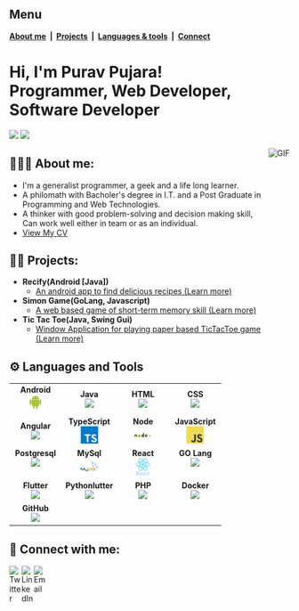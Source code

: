## Menu

<b>[About me](#%EF%B8%8F-about-me)&nbsp;&nbsp;|&nbsp;&nbsp;[Projects](#-projects)&nbsp;&nbsp;|&nbsp;&nbsp;[Languages & tools](#%EF%B8%8F-languages-and-tools)&nbsp;&nbsp;|&nbsp;&nbsp;[Connect](#-connect-with-me)</b>
<h1>Hi, I'm Purav Pujara! <br/> Programmer, Web Developer, Software Developer</h1>

<p>
  <img height="180em" src="https://github-readme-stats.vercel.app/api?username=puru888&show_icons=true&hide_border=true&&count_private=true&include_all_commits=true" />
  <img height="180em" src="https://github-readme-stats.vercel.app/api/top-langs/?username=puru888&exclude_repo=KNN-Image-Classification&show_icons=true&hide_border=true&layout=compact&langs_count=8"/>
</p>
    <img align="right" alt="GIF" src="https://images.squarespace-cdn.com/content/v1/5769fc401b631bab1addb2ab/1541580611624-TE64QGKRJG8SWAIUS7NS/ke17ZwdGBToddI8pDm48kPoswlzjSVMM-SxOp7CV59BZw-zPPgdn4jUwVcJE1ZvWQUxwkmyExglNqGp0IvTJZamWLI2zvYWH8K3-s_4yszcp2ryTI0HqTOaaUohrI8PI6FXy8c9PWtBlqAVlUS5izpdcIXDZqDYvprRqZ29Pw0o/coding-freak.gif?raw=true" height="318" />
    
 ## 🙎🏻‍♂️ About me:
 
 - I'm a generalist programmer, a geek and a life long learner.
 - A philomath with Bacholer's degree in I.T. and a Post Graduate in Programming and Web Technologies.
 - A thinker with good problem-solving and decision making skill, Can work well either in team or as an individual.
 - [View My CV](https://drive.google.com/file/d/1Wi9GzoRUDcGOgUp2Qvg0sKg7IiLoN_Uv/view?usp=drive_link)
 
## 👨‍💻 Projects:

- <b>Recify(Android [Java])</b>
  - [An android app to find delicious recipes (Learn more)](https://github.com/puru888/Recify.git)
- <b>Simon Game(GoLang, Javascript)</b>
  - [A web based game of short-term memory skill (Learn more)](https://github.com/puru888/SimonGameWithGolang.git)
- <b>Tic Tac Toe(Java, Swing Gui)</b>
  - [Window Application for playing paper based TicTacToe game (Learn more)](https://github.com/puru888/Tic-Tac-Toe.git)


## ⚙️ Languages and Tools
<table width="320px>
<tbody>
<tr align="top">
            <td width="80px" align="center">
            <span><strong>Android</strong></span><br>
            <img height="32px" src="https://raw.githubusercontent.com/devicons/devicon/master/icons/android/android-original-wordmark.svg">
            </td>
            <td width="80px" align="center">
            <span><strong>Java</strong></span><br>
            <img height="32px" src="https://cdn.jsdelivr.net/gh/devicons/devicon/icons/java/java-original.svg">
            </td>
            <td width="80px" align="center">
            <span><strong>HTML</strong></span><br>
            <img height="32px" src="https://cdn.jsdelivr.net/gh/devicons/devicon/icons/html5/html5-original.svg">
            </td>
            <td width="80px" align="center">
            <span><strong>CSS</strong></span><br>
            <img height="32px" src="https://cdn.jsdelivr.net/gh/devicons/devicon/icons/css3/css3-original.svg">
            </td>
        </tr>
        <tr align="top">
            <td width="80px" align="center">
            <span><strong>Angular</strong></span><br>
            <img height="32px" src="https://angular.io/assets/images/logos/angular/angular.svg">
            </td>
            <td width="80px" align="center">
            <span><strong>TypeScript</strong></span><br>
            <img height="32" src="https://raw.githubusercontent.com/devicons/devicon/master/icons/typescript/typescript-original.svg">
            </td>
            <td width="80px" align="center">
            <span><strong>Node</strong></span><br>
            <img height="32" src="https://raw.githubusercontent.com/devicons/devicon/master/icons/nodejs/nodejs-original-wordmark.svg">
            </td>
            <td width="80px" align="center">
            <span><strong>JavaScript</strong></span><br>
            <img height="32px" src="https://raw.githubusercontent.com/devicons/devicon/master/icons/javascript/javascript-original.svg">
            </td>
             <tr valign="top">
            <td width="80px" align="center">
            <span><strong>Postgresql</strong></span><br>
            <img height="32px" src="https://user-images.githubusercontent.com/67874545/186796635-de89bfc5-42ed-4d31-b330-6010bd40c275.svg">
            </td>
            <td width="80px" align="center">
            <span><strong>MySql</strong></span><br>
            <img height="32" src="https://raw.githubusercontent.com/devicons/devicon/master/icons/mysql/mysql-original-wordmark.svg">
            </td>
            <td width="80px" align="center">
            <span><strong>React</strong></span><br>
            <img height="32" src="https://raw.githubusercontent.com/devicons/devicon/master/icons/react/react-original-wordmark.svg">
            </td>
            <td width="80px" align="center">
            <span><strong>GO Lang</strong></span><br>
            <img height="32px" src="https://user-images.githubusercontent.com/67874545/186797066-a54ca664-e41a-4c47-bcfb-f3cb0cf2b67d.svg">
            </td>
      </tr>
      <tr align="top">
            <td width="80px" align="center">
            <span><strong>Flutter</strong></span><br>
            <img height="32px" src="https://user-images.githubusercontent.com/67874545/186797163-90b00ddd-0d33-42b8-beed-2071ebc545cc.svg">
            </td>
            <td width="80px" align="center">
            <span><strong>Pythonlutter</strong></span><br>
            <img height="32px" src="https://user-images.githubusercontent.com/67874545/186797998-22f62c13-8b8b-4616-8754-e0c6caa586d2.svg">
            </td>
            <td width="80px" align="center">
            <span><strong>PHP</strong></span><br>
            <img height="32px" src="https://user-images.githubusercontent.com/67874545/186797932-57abfffb-f5dd-464f-89ab-cad4198bb9e9.svg">
            </td>
            <td width="80px" align="center">
            <span><strong>Docker</strong></span><br>
            <img height="32px" src="https://user-images.githubusercontent.com/67874545/186797862-b2ba11b2-a5fd-4552-a1e6-c9ad984e13e2.svg">
            </td>
        </tr>
        <tr align="top">
            <td width="80px" align="center">
            <span><strong>GitHub</strong></span><br>
            <img height="32px" src="https://www.vectorlogo.zone/logos/git-scm/git-scm-icon.svg">
            </td>
        </tr>
</tbody>

</table>

## 🤳 Connect with me:


[<img align="left" alt="Twitter" width="22px" src="https://user-images.githubusercontent.com/67874545/187975066-d76adb0d-b3e2-48ee-b381-c0d2dc6da833.svg" />][Github]
[<img align="left" alt="LinkedIn" width="22px" src="https://cdn.jsdelivr.net/npm/simple-icons@v3/icons/linkedin.svg" />][linkedin]
[<img align="left" alt="Email" width="22px" src="https://user-images.githubusercontent.com/67874545/187039146-9e47a22e-a74e-4bb2-9922-d96c00d0cfc8.svg" />][Gmail]

[Github]: https://github.com/puru888
[linkedin]: https://linkedin.com/in/purav-pujara
[Gmail]: mailto:papujara162@gmail.com

